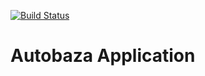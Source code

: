 [![Build Status](https://travis-ci.org/brest-java-course-summer-2019/sviatlana_charnavokaya.svg?branch=master)](https://travis-ci.org/brest-java-course-summer-2019/sviatlana_charnavokaya)

# Autobaza Application